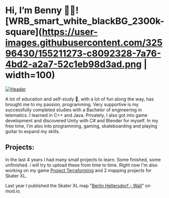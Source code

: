 # Hi, I’m Benny :technologist:![WRB_smart_white_blackBG_2300k-square](https://user-images.githubusercontent.com/32596430/155211273-c8092328-7a76-4bd2-a2a7-52c1eb98d3ad.png | width=100)


[![Header](https://raw.githubusercontent.com/MartinHeinz/<OWNER>/<OWNER>/readme_header.png "Header")](https://some-url.dev/)

A lot of education and self-study :brain:, with a lot of fun along the way, has brought me to my passion, programming. 
Very supportive is my successfully completed studies with a Bachelor of engineering in telematics.
I learned in C++ and Java. Privately, I also got into game development and discovered Unity with C# and Blender for myself.
In my free time, I'm also into programming, gaming, skateboarding and playing guitar to expand my skills.


## Projects:
In the last 4 years I had many small projects to learn. Some finished, some unfinished. i will try to upload these from time to time.
Right now I'm also working on my game [Project Terraforming](https://github.com/Kalicronic/Project_Terraforma) and 2 mapping projects for Skater XL.

Last year I published the Skater XL map "[Berlin Hellersdorf - Wall](https://skaterxl.mod.io/berlin-hellersdorf-wall)" on mod.io.

